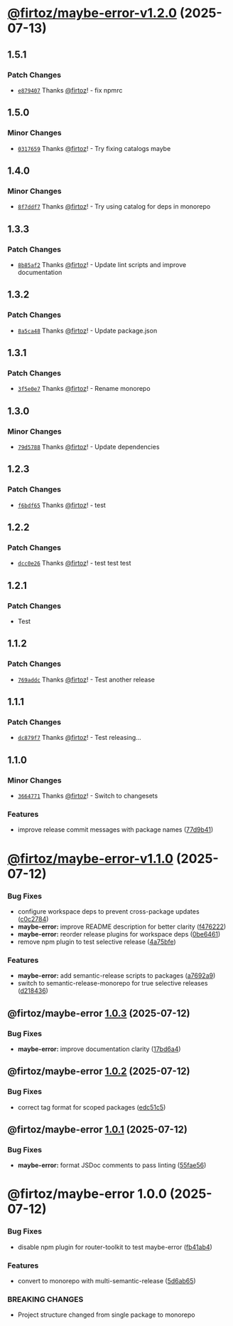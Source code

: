 # [@firtoz/maybe-error-v1.2.0](https://github.com/firtoz/fullstack-toolkit/compare/@firtoz/maybe-error@1.1.0...@firtoz/maybe-error@1.2.0) (2025-07-13)

## 1.5.1

### Patch Changes

- [`e879407`](https://github.com/firtoz/fullstack-toolkit/commit/e8794074e3803b45cbf1d754b99b5cfb82e7fb2c) Thanks [@firtoz](https://github.com/firtoz)! - fix npmrc

## 1.5.0

### Minor Changes

- [`0317659`](https://github.com/firtoz/fullstack-toolkit/commit/0317659a87fa7be9bb47130fe6ad8004562fd277) Thanks [@firtoz](https://github.com/firtoz)! - Try fixing catalogs maybe

## 1.4.0

### Minor Changes

- [`8f7ddf7`](https://github.com/firtoz/fullstack-toolkit/commit/8f7ddf7a200a5b4133ba16f32b9d46da97a8344d) Thanks [@firtoz](https://github.com/firtoz)! - Try using catalog for deps in monorepo

## 1.3.3

### Patch Changes

- [`8b85af2`](https://github.com/firtoz/fullstack-toolkit/commit/8b85af2940ae002fb376885bedfbfb341950b29c) Thanks [@firtoz](https://github.com/firtoz)! - Update lint scripts and improve documentation

## 1.3.2

### Patch Changes

- [`8a5ca48`](https://github.com/firtoz/fullstack-toolkit/commit/8a5ca4836a2a1655cf0ef0f828e52a0c74efd7dd) Thanks [@firtoz](https://github.com/firtoz)! - Update package.json

## 1.3.1

### Patch Changes

- [`3f5e0e7`](https://github.com/firtoz/fullstack-toolkit/commit/3f5e0e7fd8809eee064b64655c18a8c10e43c084) Thanks [@firtoz](https://github.com/firtoz)! - Rename monorepo

## 1.3.0

### Minor Changes

- [`79d5788`](https://github.com/firtoz/fullstack-toolkit/commit/79d578843df9172957f998deb1d2cd0315ed0cb7) Thanks [@firtoz](https://github.com/firtoz)! - Update dependencies

## 1.2.3

### Patch Changes

- [`f6bdf65`](https://github.com/firtoz/fullstack-toolkit/commit/f6bdf657bd025c16423ae942f178046da13e58d7) Thanks [@firtoz](https://github.com/firtoz)! - test

## 1.2.2

### Patch Changes

- [`dcc0e26`](https://github.com/firtoz/fullstack-toolkit/commit/dcc0e2646033f22cfec05bcde729e5442d6fc0db) Thanks [@firtoz](https://github.com/firtoz)! - test test test

## 1.2.1

### Patch Changes

- Test

## 1.1.2

### Patch Changes

- [`769addc`](https://github.com/firtoz/fullstack-toolkit/commit/769addce56ab984e966dba80e94c59e7f306b553) Thanks [@firtoz](https://github.com/firtoz)! - Test another release

## 1.1.1

### Patch Changes

- [`dc879f7`](https://github.com/firtoz/fullstack-toolkit/commit/dc879f7d730824bff984788b751b33d5708aa131) Thanks [@firtoz](https://github.com/firtoz)! - Test releasing...

## 1.1.0

### Minor Changes

- [`3664771`](https://github.com/firtoz/fullstack-toolkit/commit/36647714d20cb3519b5f51c018ed63ee6991beb9) Thanks [@firtoz](https://github.com/firtoz)! - Switch to changesets

### Features

- improve release commit messages with package names ([77d9b41](https://github.com/firtoz/fullstack-toolkit/commit/77d9b41e06da17f0ac53ec295a83c324bed4cefe))

# [@firtoz/maybe-error-v1.1.0](https://github.com/firtoz/fullstack-toolkit/compare/@firtoz/maybe-error@1.0.3...@firtoz/maybe-error@1.1.0) (2025-07-12)

### Bug Fixes

- configure workspace deps to prevent cross-package updates ([c0c2784](https://github.com/firtoz/fullstack-toolkit/commit/c0c2784fd13f0d225d386dffc0ca666c4cf27da6))
- **maybe-error:** improve README description for better clarity ([f476222](https://github.com/firtoz/fullstack-toolkit/commit/f476222e3ef8b636df4751ea190cc1ebc89df66e))
- **maybe-error:** reorder release plugins for workspace deps ([0be6461](https://github.com/firtoz/fullstack-toolkit/commit/0be64612955279f9dc015a2ac81260727a3eedb0))
- remove npm plugin to test selective release ([4a75bfe](https://github.com/firtoz/fullstack-toolkit/commit/4a75bfe81ab7e7a4e7674ecc20aa98cb7a1ce7f9))

### Features

- **maybe-error:** add semantic-release scripts to packages ([a7692a9](https://github.com/firtoz/fullstack-toolkit/commit/a7692a957ce59789d97c823e574971569d3a7be0))
- switch to semantic-release-monorepo for true selective releases ([d218436](https://github.com/firtoz/fullstack-toolkit/commit/d218436c31e9ab87135d962316a69b0683893ed7))

## @firtoz/maybe-error [1.0.3](https://github.com/firtoz/fullstack-toolkit/compare/@firtoz/maybe-error@1.0.2...@firtoz/maybe-error@1.0.3) (2025-07-12)

### Bug Fixes

- **maybe-error:** improve documentation clarity ([17bd6a4](https://github.com/firtoz/fullstack-toolkit/commit/17bd6a490ce920fbb1a5d779c9ea3fd0d3a2ce9b))

## @firtoz/maybe-error [1.0.2](https://github.com/firtoz/fullstack-toolkit/compare/@firtoz/maybe-error@1.0.1...@firtoz/maybe-error@1.0.2) (2025-07-12)

### Bug Fixes

- correct tag format for scoped packages ([edc51c5](https://github.com/firtoz/fullstack-toolkit/commit/edc51c596128eb7bc3470e743e2600bdca24dfb4))

## @firtoz/maybe-error [1.0.1](https://github.com/firtoz/fullstack-toolkit/compare/@firtoz/maybe-error@1.0.0...@firtoz/maybe-error@1.0.1) (2025-07-12)

### Bug Fixes

- **maybe-error:** format JSDoc comments to pass linting ([55fae56](https://github.com/firtoz/fullstack-toolkit/commit/55fae56773b889f71497040b6d613b83abdf0338))

# @firtoz/maybe-error 1.0.0 (2025-07-12)

### Bug Fixes

- disable npm plugin for router-toolkit to test maybe-error ([fb41ab4](https://github.com/firtoz/fullstack-toolkit/commit/fb41ab47bcb6935a5640e66386fa771e18b2daea))

### Features

- convert to monorepo with multi-semantic-release ([5d6ab65](https://github.com/firtoz/fullstack-toolkit/commit/5d6ab652a458c4fd8d5a61a9fbb28598ff4a59d5))

### BREAKING CHANGES

- Project structure changed from single package to monorepo
